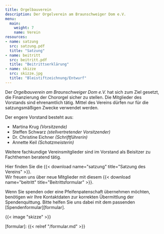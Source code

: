 ```yaml
---
title: Orgelbauverein
description: Der Orgelverein am Braunschweiger Dom e.V.
menu:
  main:
    weight: 7
    name: Verein
resources:
- name: satzung
  src: satzung.pdf
  title: "Satzung"
- name: beitritt
  src: beitritt.pdf
  title: "Beitrittserklärung"
- name: skizze
  src: skizze.jpg
  title: "Bleistiftzeichnung/Entwurf"
---
```


Der _Orgelbauverein am Braunschweiger  Dom e.V._  hat sich zum Ziel gesetzt, 
die Finanzierung der Chororgel sicher zu stellen. 
Die Mitglieder des Vorstands sind ehrenamtlich tätig. 
Mittel des Vereins dürfen nur für die satzungsmäßigen Zwecke verwendet werden. 

Der engere Vorstand besteht aus:

- Martina Krug _(Vorsitzende)_
- Steffen Schwarz _(stellvertretender Vorsitzender)_
- Dr. Christine Eichner _(Schriftführerin)_
- Annette Keil _(Schatzmeisterin)_

Weitere fachkundige Vereinsmitglieder sind im Vorstand als Beisitzer zu Fachthemen beratend tätig.

Hier finden Sie die {{< download name="satzung" title="Satzung des Vereins" >}}.  
Wir freuen uns über neue Mitglieder mit diesem {{< download name="beitritt" title="Beitrittsformular" >}}.

Wenn Sie spenden oder eine Pfeifenpatenschaft übernehmen möchten, 
benötigen wir Ihre Kontaktdaten zur korrekten Übermittlung der Spendenquittung. 
Bitte helfen Sie uns dabei mit dem passenden [Spendenformular][formular].

{{< image "skizze" >}}

[formular]: {{< relref "/formular.md" >}}